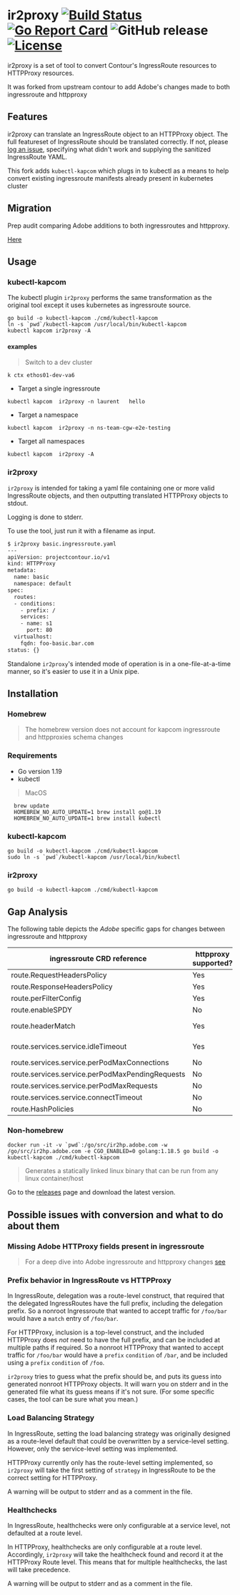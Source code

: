 # ir2proxy [![Build Status](https://travis-ci.com/projectcontour/ir2proxy.svg?branch=main)](https://travis-ci.com/projectcontour/ir2proxy) [![Go Report Card](https://goreportcard.com/badge/github.com/projectcontour/ir2proxy)](https://goreportcard.com/report/github.com/projectcontour/ir2proxy) ![GitHub release](https://img.shields.io/github/release/projectcontour/ir2proxy.svg) [![License](https://img.shields.io/badge/License-Apache%202.0-blue.svg)](https://opensource.org/licenses/Apache-2.0)

ir2proxy is a set of tool to convert Contour's IngressRoute resources to HTTPProxy resources.

It was forked from upstream contour to add Adobe's changes made to both ingressroute and httpproxy 


## Features

ir2proxy can translate an IngressRoute object to an HTTPProxy object.
The full featureset of IngressRoute should be translated correctly.
If not, please [log an issue](https://git.corp.adobe.com/adobe-platform/ir2proxy/issues), specifying what didn't work and supplying the sanitized IngressRoute YAML.

This fork adds `kubectl-kapcom` which plugs in to kubectl as a means to help convert existing ingressroute manifests already present in kubernetes cluster 


## Migration
Prep audit comparing Adobe additions to both ingressroutes and httpproxy.

[Here](https://git.corp.adobe.com/gist/fortescu/1aed3013677099a0b657a2dd673d8c5d)

## Usage


### kubectl-kapcom
The kubectl plugin `ir2proxy` performs the same transformation as the original tool except it uses kubernetes as ingressroute source.

```
go build -o kubectl-kapcom ./cmd/kubectl-kapcom
ln -s `pwd`/kubectl-kapcom /usr/local/bin/kubectl-kapcom
kubectl kapcom ir2proxy -A
```

#### examples
> Switch to a dev cluster

```
k ctx ethos01-dev-va6
```
- Target a single ingressroute
```
kubectl kapcom  ir2proxy -n laurent   hello 
```

- Target a namespace

```
kubectl kapcom  ir2proxy -n ns-team-cgw-e2e-testing 
```

- Target all namespaces

```
kubectl kapcom  ir2proxy -A
```

### ir2proxy 
`ir2proxy` is intended for taking a yaml file containing one or more valid IngressRoute objects, and then outputting translated HTTPProxy objects to stdout.

Logging is done to stderr.

To use the tool, just run it with a filename as input.

```sh
$ ir2proxy basic.ingressroute.yaml
---
apiVersion: projectcontour.io/v1
kind: HTTPProxy
metadata:
  name: basic
  namespace: default
spec:
  routes:
  - conditions:
    - prefix: /
    services:
    - name: s1
      port: 80
  virtualhost:
    fqdn: foo-basic.bar.com
status: {}
```

Standalone `ir2proxy`'s intended mode of operation is in a one-file-at-a-time manner, so it's easier to use it in a Unix pipe.


## Installation

### Homebrew
>  The homebrew version does not account for kapcom ingressroute and httpproxies schema changes

### Requirements
- Go version 1.19
- kubectl

> MacOS
```
  brew update
  HOMEBREW_NO_AUTO_UPDATE=1 brew install go@1.19
  HOMEBREW_NO_AUTO_UPDATE=1 brew install kubectl
```

### kubectl-kapcom

```
go build -o kubectl-kapcom ./cmd/kubectl-kapcom
sudo ln -s `pwd`/kubectl-kapcom /usr/local/bin/kubectl 
```

### ir2proxy
```
go build -o kubectl-kapcom ./cmd/kubectl-kapcom
```
## Gap Analysis
The following table depicts the *Adobe* specific gaps for changes between ingressroute and httpproxy


| ingressroute CRD reference | httpproxy supported? | Notes|
--- |  --- | ---|
|route.RequestHeadersPolicy| Yes||
|route.ResponseHeadersPolicy| Yes||
|route.perFilterConfig| Yes||
|route.enableSPDY|No||
|route.headerMatch|Yes|Moved to route.conditions|
|route.services.service.idleTimeout|Yes| Moved to route.timeoutPolicy|
|route.services.service.perPodMaxConnections| No||
|route.services.service.perPodMaxPendingRequests|No||
|route.services.service.perPodMaxRequests|No||
|route.services.service.connectTimeout|No||
|route.HashPolicies|No||

### Non-homebrew

```
docker run -it -v `pwd`:/go/src/ir2hp.adobe.com -w /go/src/ir2hp.adobe.com -e CGO_ENABLED=0 golang:1.18.5 go build -o kubectl-kapcom ./cmd/kubectl-kapcom
```
> Generates a statically linked linux binary that can be run from any linux container/host
 
Go to the [releases](https://git.corp.adobe.com/adobe-platform/ir2proxy/releases) page and download the latest version.

## Possible issues with conversion and what to do about them

### Missing Adobe HTTProxy fields present in ingressroute
> For a deep dive into Adobe ingressroute and httpproxy changes [see](https://git.corp.adobe.com/gist/fortescu/1aed3013677099a0b657a2dd673d8c5d)

### Prefix behavior in IngressRoute vs HTTPProxy

In IngressRoute, delegation was a route-level construct, that required that the delegated IngressRoutes have the full prefix, including the delegation prefix.
So a nonroot Ingressroute that wanted to accept traffic for `/foo/bar` would have a `match` entry of `/foo/bar`.

For HTTPProxy, inclusion is a top-level construct, and the included HTTPProxy does *not* need to have the full prefix, and can be included at multiple paths if required.
So a nonroot HTTPProxy that wanted to accept traffic for `/foo/bar` would have a `prefix` `condition` of `/bar`, and be included using a `prefix` `condition` of `/foo`.

`ir2proxy` tries to guess what the prefix should be, and puts its guess into generated nonroot HTTPProxy objects.
It will warn you on stderr and in the generated file what its guess means if it's not sure.
(For some specific cases, the tool can be sure what you mean.)

### Load Balancing Strategy

In IngressRoute, setting the load balancing strategy was originally designed as a route-level default that could be overwritten by a service-level setting.
However, only the service-level setting was implemented.

HTTPProxy currently only has the route-level setting implemented, so `ir2proxy` will take the first setting of `strategy` in IngressRoute to be the correct setting for HTTPProxy.

A warning will be output to stderr and as a comment in the file.

### Healthchecks

In IngressRoute, healthchecks were only configurable at a service level, not defaulted at a route level.

In HTTPProxy, healthchecks are only configurable at a route level.
Accordingly, `ir2proxy` will take the healthcheck found and record it at the HTTPProxy Route level.
This means that for multiple healthchecks, the last will take precedence.

A warning will be output to stderr and as a comment in the file.
